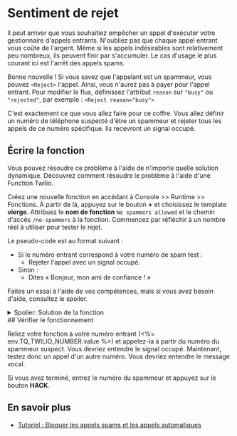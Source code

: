 # Sentiment de rejet

Il peut arriver que vous souhaitiez empêcher un appel d'exécuter votre gestionnaire d'appels entrants. N'oubliez pas que chaque appel entrant vous coûte de l'argent. Même si les appels indésirables sont relativement peu nombreux, ils peuvent finir par s'accumuler. Le cas d'usage le plus courant ici est l'arrêt des appels spams.

Bonne nouvelle&nbsp;! Si vous savez que l'appelant est un spammeur, vous pouvez `<Reject>` l'appel. Ainsi, vous n'aurez pas à payer pour l'appel entrant. Pour modifier le flux, définissez l'attribut `reason` sur `"busy"` ou `"rejected"`, par exemple&nbsp;: `<Reject reason="busy">`

C'est exactement ce que vous allez faire pour ce coffre. Vous allez définir un numéro de téléphone suspecté d'être un spammeur et rejeter tous les appels de ce numéro spécifique. Ils recevront un signal occupé.

## Écrire la fonction

Vous pouvez résoudre ce problème à l'aide de n'importe quelle solution dynamique. Découvrez comment résoudre le problème à l'aide d'une Function Twilio.

Créez une nouvelle fonction en accédant à Console >> Runtime >> Fonctions. À partir de là, appuyez sur le bouton **+** et choisissez le template **vierge**. Attribuez le **nom de fonction** `No spammers allowed` et le chemin d'accès `/no-spammers` à la fonction. Commencez par réfléchir à un nombre réel à utiliser pour tester le rejet.

Le pseudo-code est au format suivant&nbsp;:

- Si le numéro entrant correspond à votre numéro de spam test&nbsp;:
  - Rejeter l'appel avec un signal occupé.
- Sinon&nbsp;:
  - Dites «&nbsp;Bonjour, mon ami de confiance&nbsp;!&nbsp;»

Faites un essai à l'aide de vos compétences, mais si vous avez besoin d'aide, consultez le spoiler.

<details>
    <summary>Spolier: Solution de la fonction</summary>
N'oubliez pas que l'objet `event` possède toutes les valeurs de requête Twilio, y compris `From` qui stocke les informations de l'appelant.

```javascript
exports.handler = function(context, event, callback) {
  const twiml = new Twilio.twiml.VoiceResponse();
  if (event.From === '+12095550136') {
    twiml.reject({ reason: 'busy' });
  } else {
    twiml.say('Hello my trustworthy friend');
  }
  callback(null, twiml);
};
```

Tous les verbes Voice TwiML sont exposés hors de l'objet `VoiceResponse`. Par conséquent, appelez la méthode reject pour produire ce tag. Notez comment les paramètres sont inclus en tant qu'objet JavaScript, la clé étant le nom de l'attribut et la valeur étant la valeur.

</details>
## Vérifier le fonctionnement

Reliez votre fonction à votre numéro entrant (\<%= env.TQ_TWILIO_NUMBER.value %>) et appelez-la à partir du numéro du spammeur suspect. Vous devriez entendre le signal occupé. Maintenant, testez donc un appel d'un autre numéro. Vous devriez entendre le message vocal.

Si vous avez terminé, entrez le numéro du spammeur et appuyez sur le bouton **HACK**.

## En savoir plus

- [Tutoriel&nbsp;: Bloquer les appels spams et les appels automatiques](https://www.twilio.com/docs/voice/tutorials/block-spam-calls-and-robocalls-node-js)